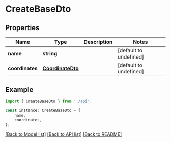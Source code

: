 # CreateBaseDto


## Properties

Name | Type | Description | Notes
------------ | ------------- | ------------- | -------------
**name** | **string** |  | [default to undefined]
**coordinates** | [**CoordinateDto**](CoordinateDto.md) |  | [default to undefined]

## Example

```typescript
import { CreateBaseDto } from './api';

const instance: CreateBaseDto = {
    name,
    coordinates,
};
```

[[Back to Model list]](../README.md#documentation-for-models) [[Back to API list]](../README.md#documentation-for-api-endpoints) [[Back to README]](../README.md)
